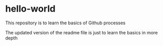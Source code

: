 # hello-world
This repository is to learn the basics of Github processes 


The updated version of the readme file is just to learn the basics in more depth
